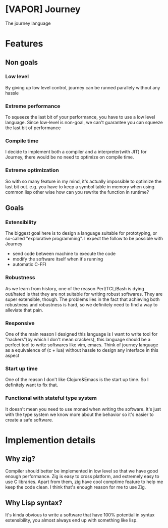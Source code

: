 # [VAPOR] Journey
The journey language

# Features
## Non goals
### Low level

  By giving up low level control, journey can be runned parallely without any hassle

### Extreme performance

  To squeeze the last bit of your performance, you have to use a low level language. Since low-level is non-goal, we can't guarantee you can squeeze the last bit of performance

### Compile time

  I decide to implement both a compiler and a interpreter(with JIT) for Journey, there would be no need to optimize on compile time.

### Extreme optimization

  So with so many feature in my mind, it's actually impossible to optimize the last bit out. e.g. you have to keep a symbol table in memory when using common lisp other wise how can you rewrite the function in runtime?

## Goals
### Extensibility
  The biggest goal here is to design a language suitable for prototyping, or so-called "explorative programming". 
  I expect the follow to be possible with Journey
  - send code between machine to execute the code
  - modify the software itself when it's running
  - automatic C-FFI

### Robustness 
  As we learn from history, one of the reason Perl/TCL/Bash is dying out/hated is that they are not suitable for writing robust softwares. They are super extensible, though. The problems lies in the fact that achieving both robustness and robustness is hard, so we definitely need to find a way to alleviate that pain. 

### Responsive
  One of the main reason I designed this language is I want to write tool for "hackers"(by which I don't mean crackers), this language should be a perfect tool to write softwares like vim, emacs. Think of journey language as a equivalence of (c + lua) without hassle to design any interface in this aspect

### Start up time
  One of the reason I don't like Clojure&Emacs is the start up time. So I definitely want to fix that.

### Functional with stateful type system 
  It doesn't mean you need to use monad when writing the software. It's just with the type system we know more about the behavior so it's easier to create a safe software.

# Implemention details

## Why zig?
 Compiler should better be implemented in low level so that we have good enough performance. Zig is easy to cross platform, and extremely easy to use C libraries. Apart from them, zig have cool comptime feature to help me keep the code clean. I think that's enough reason for me to use Zig.

## Why Lisp syntax?
 It's kinda obvious to write a software that have 100% potential in syntax extensibility, you almost always end up with something like lisp. 
